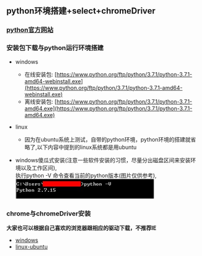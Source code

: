 ## python环境搭建+select+chromeDriver

### [python官方网站](https://www.python.org/)

### 安装包下载与python运行环境搭建

- windows
	- 在线安装包: [https://www.python.org/ftp/python/3.7.1/python-3.7.1-amd64-webinstall.exe](https://www.python.org/ftp/python/3.7.1/python-3.7.1-amd64-webinstall.exe)	
	- 离线安装包: [https://www.python.org/ftp/python/3.7.1/python-3.7.1-amd64.exe](https://www.python.org/ftp/python/3.7.1/python-3.7.1-amd64.exe)

- linux
	- 因为在ubuntu系统上测试，自带的python环境，python环境的搭建就省略了,以下内容中提到的linux系统都是用ubuntu

- windows傻瓜式安装(注意一些软件安装的习惯，尽量分出磁盘区间来安装环境以及工作区间),  
	执行python -V 命令查看当前的python版本(图片仅供参考),  
	![img](https://github.com/F-Monkey/python/blob/master/automate/src/evn/img/python-version.jpg)


### chrome与chromeDriver安装

**大家也可以根据自己喜欢的浏览器跟相应的驱动下载，不推荐IE**
- [windows](https://github.com/F-Monkey/python/blob/master/automate/src/evn/windows.md)	
- [linux-ubuntu](https://github.com/F-Monkey/python/blob/master/automate/src/evn/linux.md)